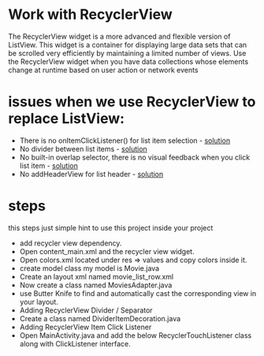 # Work with RecyclerView


The RecyclerView widget is a more advanced and flexible version of ListView. This widget is a container for displaying large data sets that can be scrolled very efficiently by maintaining a limited number of views. Use the RecyclerView widget when you have data collections whose elements change at runtime based on user action or network events



# issues when we use RecyclerView to replace ListView:

* There is no onItemClickListener() for list item selection - [solution](http://stackoverflow.com/questions/24885223/why-doesnt-recyclerview-have-onitemclicklistener-and-how-recyclerview-is-dif)
* No divider between list items - [solution](http://stackoverflow.com/questions/24618829/how-to-add-dividers-and-spaces-between-items-in-recyclerview)
* No built-in overlap selector, there is no visual feedback when you click list item - [solution](https://blog.stylingandroid.com/material-part-5/)
* No addHeaderView for list header - [solution](http://stackoverflow.com/questions/26530685/is-there-an-addheaderview-equivalent-for-recyclerview)


# steps
this steps just simple hint to use this project inside your project
- add recycler view dependency.
- Open content_main.xml and the recycler view widget.
- Open colors.xml located under res ⇒ values and copy colors inside it.
- create model class my model is Movie.java
- Create an layout xml named movie_list_row.xml
- Now create a class named MoviesAdapter.java
- use Butter Knife to find and automatically cast the corresponding view in your layout.
- Adding RecyclerView Divider / Separator
- Create a class named DividerItemDecoration.java 
- Adding RecyclerView Item Click Listener
- Open MainActivity.java and add the below RecyclerTouchListener class along with ClickListener interface.

